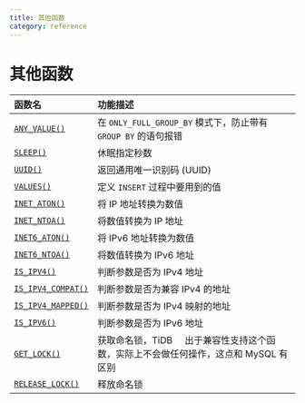 ```yaml
---
title: 其他函数
category: reference
---
```


# 其他函数

| 函数名                                                                                                                | 功能描述                                                |
|:------------------------------------------------------------------------------------------------------------------ |:--------------------------------------------------- |
| [`ANY_VALUE()`](https://dev.mysql.com/doc/refman/5.7/en/miscellaneous-functions.html#function_any-value)           | 在 `ONLY_FULL_GROUP_BY` 模式下，防止带有 `GROUP BY` 的语句报错    |
| [`SLEEP()`](https://dev.mysql.com/doc/refman/5.7/en/miscellaneous-functions.html#function_sleep)                   | 休眠指定秒数                                              |
| [`UUID()`](https://dev.mysql.com/doc/refman/5.7/en/miscellaneous-functions.html#function_uuid)                     | 返回通用唯一识别码 (UUID)                                    |
| [`VALUES()`](https://dev.mysql.com/doc/refman/5.7/en/miscellaneous-functions.html#function_values)                 | 定义 `INSERT` 过程中要用到的值                                |
| [`INET_ATON()`](https://dev.mysql.com/doc/refman/5.7/en/miscellaneous-functions.html#function_inet-aton)           | 将 IP 地址转换为数值                                        |
| [`INET_NTOA()`](https://dev.mysql.com/doc/refman/5.7/en/miscellaneous-functions.html#function_inet-ntoa)           | 将数值转换为 IP 地址                                        |
| [`INET6_ATON()`](https://dev.mysql.com/doc/refman/5.7/en/miscellaneous-functions.html#function_inet6-aton)         | 将 IPv6 地址转换为数值                                      |
| [`INET6_NTOA()`](https://dev.mysql.com/doc/refman/5.7/en/miscellaneous-functions.html#function_inet6-ntoa)         | 将数值转换为 IPv6 地址                                      |
| [`IS_IPV4()`](https://dev.mysql.com/doc/refman/5.7/en/miscellaneous-functions.html#function_is-ipv4)               | 判断参数是否为 IPv4 地址                                     |
| [`IS_IPV4_COMPAT()`](https://dev.mysql.com/doc/refman/5.7/en/miscellaneous-functions.html#function_is-ipv4-compat) | 判断参数是否为兼容 IPv4 的地址                                  |
| [`IS_IPV4_MAPPED()`](https://dev.mysql.com/doc/refman/5.7/en/miscellaneous-functions.html#function_is-ipv4-mapped) | 判断参数是否为 IPv4 映射的地址                                  |
| [`IS_IPV6()`](https://dev.mysql.com/doc/refman/5.7/en/miscellaneous-functions.html#function_is-ipv6)               | 判断参数是否为 IPv6 地址                                     |
| [`GET_LOCK()`](https://dev.mysql.com/doc/refman/5.7/en/miscellaneous-functions.html#function_get-lock)             | 获取命名锁，TiDB     出于兼容性支持这个函数，实际上不会做任何操作，这点和 MySQL 有区别 |
| [`RELEASE_LOCK()`](https://dev.mysql.com/doc/refman/5.7/en/miscellaneous-functions.html#function_release-lock)     | 释放命名锁                                               |
